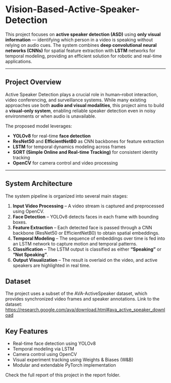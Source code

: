# Vision-Based-Active-Speaker-Detection
This project focuses on **active speaker detection (ASD)** using **only visual information** — identifying which person in a video is speaking without relying on audio cues. The system combines **deep convolutional neural networks (CNNs)** for spatial feature extraction with **LSTM** networks for temporal modeling, providing an efficient solution for robotic and real-time applications.

---

## Project Overview
Active Speaker Detection plays a crucial role in human–robot interaction, video conferencing, and surveillance systems.  While many existing approaches use both **audio and visual modalities**, this project aims to build a **visual-only system**, enabling reliable speaker detection even in noisy environments or when audio is unavailable.

The proposed model leverages:
- **YOLOv8** for real-time **face detection**
- **ResNet50** and **EfficientNetB0** as CNN backbones for feature extraction
- **LSTM** for temporal dynamics modeling across frames
- **SORT (Simple Online and Real-time Tracking)** for consistent identity tracking
- **OpenCV** for camera control and video processing

---

## System Architecture
The system pipeline is organized into several main stages:
1. **Input Video Processing** – A video stream is captured and preprocessed using OpenCV.  
2. **Face Detection** – YOLOv8 detects faces in each frame with bounding boxes.  
3. **Feature Extraction** – Each detected face is passed through a CNN backbone (ResNet50 or EfficientNetB0) to obtain spatial embeddings.  
4. **Temporal Modeling** – The sequence of embeddings over time is fed into an LSTM network to capture motion and temporal patterns.  
5. **Classification** – The LSTM output is classified as either **“Speaking”** or **“Not Speaking”**.  
6. **Output Visualization** – The result is overlaid on the video, and active speakers are highlighted in real time.

## Dataset
The project uses a subset of the AVA-ActiveSpeaker dataset, which provides synchronized video frames and speaker annotations.
Link to the dataset: https://research.google.com/ava/download.html#ava_active_speaker_download

## Key Features
- Real-time face detection using YOLOv8
- Temporal modeling via LSTM
- Camera control using OpenCV
- Visual experiment tracking using Weights & Biases (W&B)
- Modular and extendable PyTorch implementation

Check the full report of this project in the report folder.





